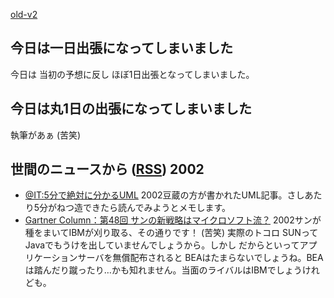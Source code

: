 [old-v2](ig020620-orig.html)

## 今日は一日出張になってしまいました

今日は 当初の予想に反し ほぼ1日出張となってしまいました。


## 今日は丸1日の出張になってしまいました

執筆があぁ (苦笑)

## 世間のニュースから ([RSS](ig020620-news.xml)) 2002


* [@IT:5分で絶対に分かるUML](http://www.atmarkit.co.jp/fjava/devs/01fivemin/fivemin00.html)  2002豆蔵の方が書かれたUML記事。さしあたり5分がねつ造できたら読んでみようとメモします。
* [Gartner Column：第48回 サンの新戦略はマイクロソフト流？](http://www.zdnet.co.jp/enterprise/0205/28/02052888.html)  2002サンが種をまいてIBMが刈り取る、その通りです！ (苦笑) 実際のトコロ SUNってJavaでもうけを出していませんでしょうから。しかし だからといってアプリケーションサーバを無償配布されると BEAはたまらないでしょうね。BEAは踏んだり蹴ったり…かも知れません。当面のライバルはIBMでしょうけれども。